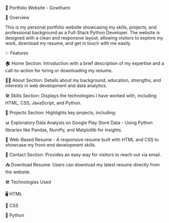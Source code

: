 🚀 Portfolio Website - Gowthami

🌟 Overview

This is my personal portfolio website showcasing my skills, projects, and professional background as a Full-Stack Python Developer. The website is designed with a clean and responsive layout, allowing visitors to explore my work, download my resume, and get in touch with me easily.

✨ Features

🏠 Home Section: Introduction with a brief description of my expertise and a call-to-action for hiring or downloading my resume.

👩‍💻 About Section: Details about my background, education, strengths, and interests in web development and data analytics.

🛠 Skills Section: Displays the technologies I have worked with, including HTML, CSS, JavaScript, and Python.

📂 Projects Section: Highlights key projects, including:

📊 Exploratory Data Analysis on Google Play Store Data - Using Python libraries like Pandas, NumPy, and Matplotlib for insights.

📝 Web-Based Resume - A responsive resume built with HTML and CSS to showcase my front-end development skills.

📩 Contact Section: Provides an easy way for visitors to reach out via email.

📥 Download Resume: Users can download my latest resume directly from the website.

🛠 Technologies Used

🖥 HTML

🎨 CSS

🐍 Python

